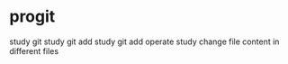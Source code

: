 # progit
study git
study git add
study git add operate
study change file content in different files
